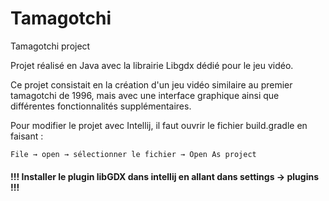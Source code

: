 # Tamagotchi

Tamagotchi project

Projet réalisé en Java avec la librairie Libgdx dédié pour le jeu vidéo.

Ce projet consistait en la création d'un jeu vidéo similaire au premier tamagotchi de 1996,
mais avec une interface graphique ainsi que différentes fonctionnalités supplémentaires.

Pour modifier le projet avec Intellij, il faut ouvrir le fichier build.gradle en faisant :

```File → open → sélectionner le fichier → Open As project```

#### !!! Installer le plugin libGDX dans intellij en allant dans settings -> plugins !!!

